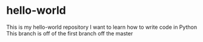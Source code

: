 # hello-world
This is my hello-world repository
I want to learn how to write code in Python
This branch is off of the first branch off the master
